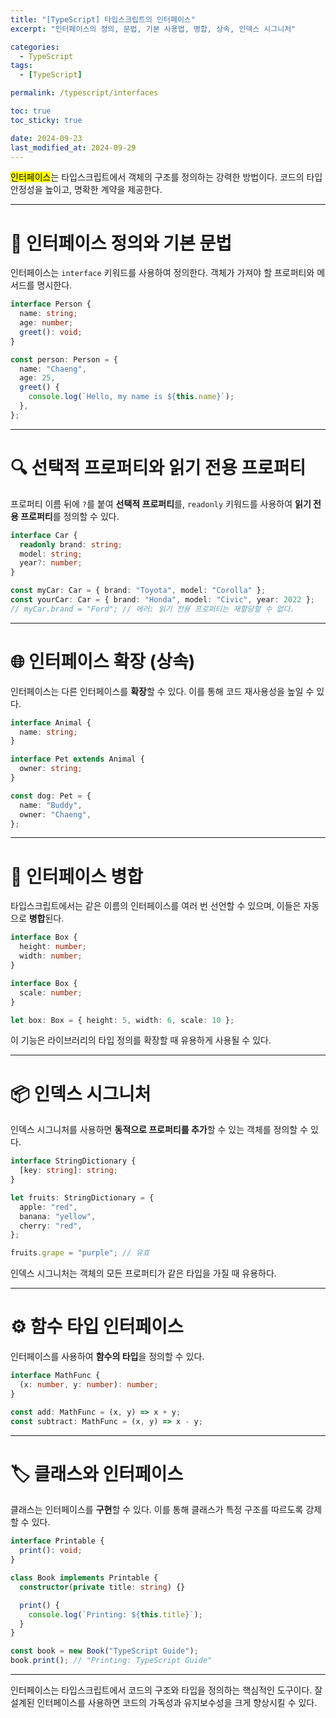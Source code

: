 ```yaml
---
title: "[TypeScript] 타입스크립트의 인터페이스"
excerpt: "인터페이스의 정의, 문법, 기본 사용법, 병합, 상속, 인덱스 시그니처"

categories:
  - TypeScript
tags:
  - [TypeScript]

permalink: /typescript/interfaces

toc: true
toc_sticky: true

date: 2024-09-23
last_modified_at: 2024-09-29
---
```


<mark>인터페이스</mark>는 타입스크립트에서 객체의 구조를 정의하는 강력한 방법이다. 코드의 타입 안정성을 높이고, 명확한 계약을 제공한다.

---

# 📜 인터페이스 정의와 기본 문법

인터페이스는 `interface` 키워드를 사용하여 정의한다. 객체가 가져야 할 프로퍼티와 메서드를 명시한다.

```typescript
interface Person {
  name: string;
  age: number;
  greet(): void;
}

const person: Person = {
  name: "Chaeng",
  age: 25,
  greet() {
    console.log(`Hello, my name is ${this.name}`);
  },
};
```

---

# 🔍 선택적 프로퍼티와 읽기 전용 프로퍼티

프로퍼티 이름 뒤에 `?`를 붙여 **선택적 프로퍼티**를, `readonly` 키워드를 사용하여 **읽기 전용 프로퍼티**를 정의할 수 있다.

```typescript
interface Car {
  readonly brand: string;
  model: string;
  year?: number;
}

const myCar: Car = { brand: "Toyota", model: "Corolla" };
const yourCar: Car = { brand: "Honda", model: "Civic", year: 2022 };
// myCar.brand = "Ford"; // 에러: 읽기 전용 프로퍼티는 재할당할 수 없다.
```

---

# 🌐 인터페이스 확장 (상속)

인터페이스는 다른 인터페이스를 **확장**할 수 있다. 이를 통해 코드 재사용성을 높일 수 있다.

```typescript
interface Animal {
  name: string;
}

interface Pet extends Animal {
  owner: string;
}

const dog: Pet = {
  name: "Buddy",
  owner: "Chaeng",
};
```

---

# 🔗 인터페이스 병합

타입스크립트에서는 같은 이름의 인터페이스를 여러 번 선언할 수 있으며, 이들은 자동으로 **병합**된다.

```typescript
interface Box {
  height: number;
  width: number;
}

interface Box {
  scale: number;
}

let box: Box = { height: 5, width: 6, scale: 10 };
```

이 기능은 라이브러리의 타입 정의를 확장할 때 유용하게 사용될 수 있다.

---

# 📦 인덱스 시그니처

인덱스 시그니처를 사용하면 **동적으로 프로퍼티를 추가**할 수 있는 객체를 정의할 수 있다.

```typescript
interface StringDictionary {
  [key: string]: string;
}

let fruits: StringDictionary = {
  apple: "red",
  banana: "yellow",
  cherry: "red",
};

fruits.grape = "purple"; // 유효
```

인덱스 시그니처는 객체의 모든 프로퍼티가 같은 타입을 가질 때 유용하다.

---

# ⚙️ 함수 타입 인터페이스

인터페이스를 사용하여 **함수의 타입**을 정의할 수 있다.

```typescript
interface MathFunc {
  (x: number, y: number): number;
}

const add: MathFunc = (x, y) => x + y;
const subtract: MathFunc = (x, y) => x - y;
```

---

# 🏷 클래스와 인터페이스

클래스는 인터페이스를 **구현**할 수 있다. 이를 통해 클래스가 특정 구조를 따르도록 강제할 수 있다.

```typescript
interface Printable {
  print(): void;
}

class Book implements Printable {
  constructor(private title: string) {}

  print() {
    console.log(`Printing: ${this.title}`);
  }
}

const book = new Book("TypeScript Guide");
book.print(); // "Printing: TypeScript Guide"
```

---

인터페이스는 타입스크립트에서 코드의 구조와 타입을 정의하는 핵심적인 도구이다. 잘 설계된 인터페이스를 사용하면 코드의 가독성과 유지보수성을 크게 향상시킬 수 있다.
